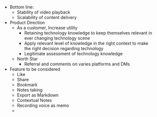 - Bottom line:
    - Stability of video playback
    - Scalability of content delivery
- Product Direction
    - As a customer, Increase utility 
        - Retaining technology knowledge to keep themselves relevant in ever changing technology scene
        - Apply relevant level of knowledge in the right context to make the right decision regarding technology
        - Legitimate assessment of technology knowledge
    - North Star
        - Referral and comments on varies platforms and DMs
- Feature to be considered
    - Like
    - Share
    - Bookmark
    - Notes taking
    - Export as Markdown
    - Contextual Notes
    - Recording voice as memo
    - 
